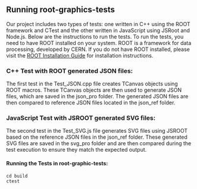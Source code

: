 ## Running root-graphics-tests

Our project includes two types of tests: one written in C++ using the ROOT framework and CTest and the other written in JavaScript using JSRoot and Node.js. Below are the instructions to run the tests. To run the tests, you need to have ROOT installed on your system. ROOT is a framework for data processing, developed by CERN. If you do not have ROOT installed, please visit the [ROOT Installation Guide](https://root.cern/install/) for installation instructions.

### C++ Test with ROOT generated JSON files:
The first test in the Test_JSON.cpp file creates TCanvas objects using ROOT macros. These TCanvas objects are then used to generate JSON files, which are saved in the json_pro folder. The generated JSON files are then compared to reference JSON files located in the json_ref folder.

### JavaScript Test with JSROOT generated SVG files:
The second test in the Test_SVG.js file generates SVG files using JSROOT based on the reference JSON files in the json_ref folder. These generated SVG files are saved in the svg_pro folder and are then compared during the test execution to ensure they match the expected output.

#### Running the Tests in root-graphic-tests:
```shell
cd build
ctest
```


